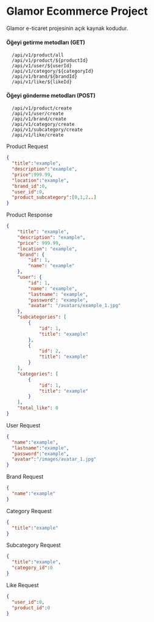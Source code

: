 
# Glamor Ecommerce Project
Glamor e-ticaret projesinin açık kaynak kodudur.
#### Öğeyi getirme metodları (GET)

```http
  /api/v1/product/all
  /api/v1/product/${productId}
  /api/v1/user/${userId}
  /api/v1/category/${categoryId}
  /api/v1/brand/${brandId}
  /api/v1/like/${likeId}
```

#### Öğeyi gönderme metodları (POST)

```http
  /api/v1/product/create
  /api/v1/user/create
  /api/v1/brand/create
  /api/v1/category/create
  /api/v1/subcategory/create
  /api/v1/like/create
```

Product Request
```JSON
{
  "title":"example",
  "description":"example",
  "price":999.99,
  "location":"example",
  "brand_id":0,
  "user_id":0,
  "product_subcategory":[0,1,2..]
}
```

Product Response
```JSON
{
    "title": "example",
    "description": "example",
    "price": 999.99,
    "location": "example",
    "brand": {
        "id": 1,
        "name": "example"
    },
    "user": {
        "id": 1,
        "name": "example",
        "lastname": "example",
        "password": "example",
        "avatar": "/avatars/example_1.jpg"
    },
    "subcategories": [
        {
            "id": 1,
            "title": "example"
        },
        {
            "id": 2,
            "title": "example"
        }
    ],
    "categories": [
        {
            "id": 1,
            "title": "example"
        }
    ],
    "total_like": 0
}
```

User Request
```JSON
{
  "name":"example",
  "lastname":"example",
  "password":"example",
  "avatar":"/images/avatar_1.jpg"
}
```

Brand Request
```JSON
{
  "name":"example"
}
```

Category Request
```JSON
{
  "title":"example"
}
```

Subcategory Request
```JSON
{
  "title":"example",
  "category_id":0
}
```

Like Request
```JSON
{
  "user_id":0,
  "product_id":0
}
```